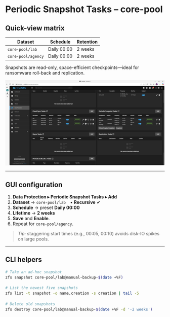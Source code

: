 # Periodic Snapshot Tasks – core-pool

## Quick-view matrix

| Dataset                | Schedule      | Retention |
|------------------------|---------------|-----------|
| `core-pool/lab`        | Daily 00:00   | 2 weeks   |
| `core-pool/agency`     | Daily 00:00   | 2 weeks   |

Snapshots are read-only, space-efficient checkpoints—ideal for ransomware roll-back and replication.

![Snapshot task list](../assets/screenshots/snapshot-tasks-list.png)

---

## GUI configuration

1. **Data Protection ▸ Periodic Snapshot Tasks ▸ Add**  
2. **Dataset** → `core-pool/lab` • **Recursive** ✔  
3. **Schedule** → preset **Daily 00:00**  
4. **Lifetime** → **2 weeks**  
5. **Save** and **Enable**.  
6. Repeat for `core-pool/agency`.

> *Tip:* staggering start times (e.g., 00:05, 00:10) avoids disk-IO spikes on large pools.

---

## CLI helpers

```bash
# Take an ad-hoc snapshot
zfs snapshot core-pool/lab@manual-backup-$(date +%F)

# List the newest five snapshots
zfs list -t snapshot -o name,creation -s creation | tail -5

# Delete old snapshots
zfs destroy core-pool/lab@manual-backup-$(date +%F -d '-2 weeks')
```